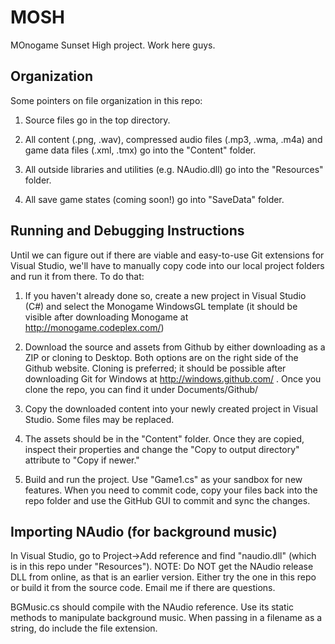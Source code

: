 MOSH
====

MOnogame Sunset High project. Work here guys.

Organization
---
Some pointers on file organization in this repo:

1) Source files go in the top directory.

2) All content (.png, .wav), compressed audio files (.mp3, .wma, .m4a) and game data files (.xml, .tmx) go into the "Content" folder.

4) All outside libraries and utilities (e.g. NAudio.dll) go into the "Resources" folder.

5) All save game states (coming soon!) go into "SaveData" folder.

Running and Debugging Instructions
---
Until we can figure out if there are viable and easy-to-use Git extensions for Visual Studio, we'll have to manually copy code into our local project folders and run it from there. To do that:

1) If you haven't already done so, create a new project in Visual Studio (C#) and select the Monogame WindowsGL template (it should be visible after downloading Monogame at http://monogame.codeplex.com/)

2) Download the source and assets from Github by either downloading as a ZIP or cloning to Desktop. Both options are on the right side of the Github website. Cloning is preferred; it should be possible after downloading Git for Windows at http://windows.github.com/ . Once you clone the repo, you can find it under Documents/Github/

3) Copy the downloaded content into your newly created project in Visual Studio. Some files may be replaced.

4) The assets should be in the "Content" folder. Once they are copied, inspect their properties and change the "Copy to output directory" attribute to "Copy if newer."

5) Build and run the project. Use "Game1.cs" as your sandbox for new features. When you need to commit code, copy your files back into the repo folder and use the GitHub GUI to commit and sync the changes.

Importing NAudio (for background music)
---
In Visual Studio, go to Project->Add reference and find "naudio.dll" (which is in this repo under "Resources"). NOTE: Do NOT get the NAudio release DLL from online, as that is an earlier version. Either try the one in this repo or build it from the source code. Email me if there are questions.

BGMusic.cs should compile with the NAudio reference. Use its static methods to manipulate background music. When passing in a filename as a string, do include the file extension.
